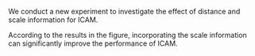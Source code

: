 We conduct a new experiment to investigate the effect of distance and scale information for ICAM. 

According to the results in the figure, incorporating the scale information can significantly improve the performance of ICAM. 
